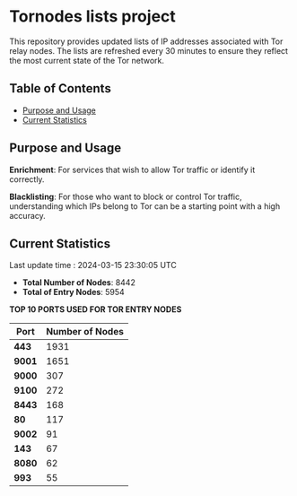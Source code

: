 # Tornodes lists project

This repository provides updated lists of IP addresses associated with Tor relay nodes. The lists are refreshed every 30 minutes to ensure they reflect the most current state of the Tor network.

## Table of Contents

- [Purpose and Usage](#purpose-and-usage)
- [Current Statistics](#current-statistics)


## Purpose and Usage

**Enrichment**: For services that wish to allow Tor traffic or identify it correctly.

**Blacklisting**: For those who want to block or control Tor traffic, understanding which IPs belong to Tor can be a starting point with a high accuracy.

## Current Statistics

Last update time : 2024-03-15 23:30:05 UTC

- **Total Number of Nodes**: 8442
- **Total of Entry Nodes**: 5954

**TOP 10 PORTS USED FOR TOR ENTRY NODES**

| **Port** | **Number of Nodes** |
|------|-----------------|
| **443**   | 1931  |
| **9001**   | 1651  |
| **9000**   | 307  |
| **9100**   | 272  |
| **8443**   | 168  |
| **80**   | 117  |
| **9002**   | 91  |
| **143**   | 67  |
| **8080**   | 62  |
| **993**   | 55  |


